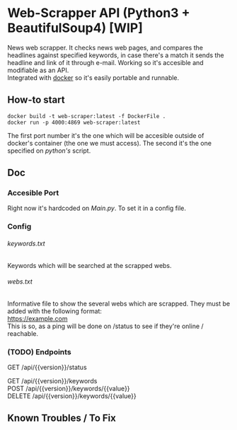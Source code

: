 # Web-Scrapper API (Python3 + BeautifulSoup4) [WIP]

News web scrapper. It checks news web pages, and compares the headlines against specified keywords, in case there's a match it sends the headline and link of it through e-mail. Working so it's accesible and modifiable as an API.  
Integrated with [docker](https://www.docker.com/what-docker) so it's easily portable and runnable.

## How-to start
```
docker build -t web-scraper:latest -f DockerFile .
docker run -p 4000:4869 web-scraper:latest
```
The first port number it's the one which will be accesible outside of docker's container (the one we must access). The second it's the one specified on _python's_ script.

## Doc

### Accesible Port
Right now it's hardcoded on _Main.py_. To set it in a config file.

### Config
###### keywords.txt
Keywords which will be searched at the scrapped webs.

###### webs.txt
Informative file to show the several webs which are scrapped. They must be added with the following format:  
https://example.com  
This is so, as a ping will be done on /status to see if they're online / reachable.


### (TODO) Endpoints
GET /api/{{version}}/status

GET   /api/{{version}}/keywords  
POST /api/{{version}}/keywords/{{value}}   
DELETE /api/{{version}}/keywords/{{value}}

## Known Troubles / To Fix
